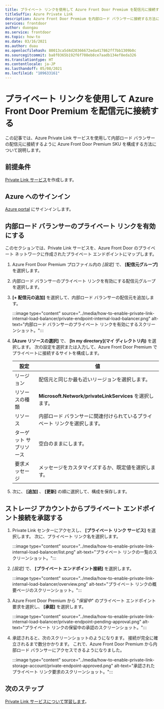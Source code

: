 ```yaml
---
title: プライベート リンクを使用して Azure Front Door Premium を配信元に接続する
titleSuffix: Azure Private Link
description: Azure Front Door Premium を内部ロード バランサーに接続する方法について説明します。
services: frontdoor
author: duongau
ms.service: frontdoor
ms.topic: how-to
ms.date: 03/16/2021
ms.author: duau
ms.openlocfilehash: 80013ca5d4d20366672eda417862ff7bb1309b0c
ms.sourcegitcommit: ba8f0365b192f6f708eb8ce7aadb134ef8eda326
ms.translationtype: HT
ms.contentlocale: ja-JP
ms.lasthandoff: 05/08/2021
ms.locfileid: "109633161"
---
```

# <a name="connect-azure-front-door-premium-to-an-internal-load-balancer-origin-with-private-link"></a>プライベート リンクを使用して Azure Front Door Premium を配信元に接続する

この記事では、Azure Private Link サービスを使用して内部ロード バランサーの配信元に接続するように Azure Front Door Premium SKU を構成する方法について説明します。

## <a name="prerequisites"></a>前提条件

[Private Link サービス](../../private-link/create-private-link-service-portal.md)を作成します。

## <a name="sign-in-to-azure"></a>Azure へのサインイン

[Azure portal](https://portal.azure.com) にサインインします。

## <a name="enable-private-link-to-an-internal-load-balancer"></a>内部ロード バランサーのプライベート リンクを有効にする
 
このセクションでは、Private Link サービスを、Azure Front Door のプライベート ネットワークに作成されたプライベート エンドポイントにマップします。 

1. Azure Front Door Premium プロファイル内の *[設定]* で、 **[配信元グループ]** を選択します。

1. 内部ロード バランサーのプライベート リンクを有効にする配信元グループを選択します。

1. **[+ 配信元の追加]** を選択して、内部ロード バランサーの配信元を追加します。

    :::image type="content" source="../media/how-to-enable-private-link-internal-load-balancer/private-endpoint-internal-load-balancer.png" alt-text="内部ロード バランサーのプライベート リンクを有効にするスクリーンショット。":::

1. **[Azure リソースの選択]** で、 **[In my directory]\(マイ ディレクトリ内\)** を選択します。 次の設定を選択または入力して、Azure Front Door Premium でプライベートに接続するサイトを構成します。

    | 設定 | 値 |
    | ------- | ----- |
    | リージョン | 配信元と同じか最も近いリージョンを選択します。 |
    | リソースの種類 | **Microsoft.Network/privateLinkServices** を選択します。 |
    | リソース | 内部ロード バランサーに関連付けられているプライベート リンクを選択します。 |
    | ターゲット サブリソース | 空白のままにします。 |
    | 要求メッセージ | メッセージをカスタマイズするか、既定値を選択します。 |

1. 次に、 **[追加]** 、 **[更新]** の順に選択して、構成を保存します。

## <a name="approve-private-endpoint-connection-from-the-storage-account"></a>ストレージ アカウントからプライベート エンドポイント接続を承認する

1. Private Link センターにアクセスし、 **[プライベート リンク サービス]** を選択します。 次に、プライベート リンク名を選択します。

    :::image type="content" source="../media/how-to-enable-private-link-internal-load-balancer/list.png" alt-text="プライベート リンクの一覧のスクリーンショット。":::

1. *[設定]* で、 **[プライベート エンドポイント接続]** を選択します。

    :::image type="content" source="../media/how-to-enable-private-link-internal-load-balancer/overview.png" alt-text="プライベート リンクの概要ページのスクリーンショット。":::

1. Azure Front Door Premium から "*保留中*" のプライベート エンドポイント要求を選択し、 **[承認]** を選択します。

    :::image type="content" source="../media/how-to-enable-private-link-internal-load-balancer/private-endpoint-pending-approval.png" alt-text="プライベート リンクの保留中の承認のスクリーンショット。":::

1. 承認されると、次のスクリーンショットのようになります。 接続が完全に確立されるまで数分かかります。 これで、Azure Front Door Premium から内部ロード バランサーにアクセスできるようになりました。

    :::image type="content" source="../media/how-to-enable-private-link-storage-account/private-endpoint-approved.png" alt-text="承認されたプライベート リンク要求のスクリーンショット。":::

## <a name="next-steps"></a>次のステップ

[Private Link サービスについて学習します](../../private-link/private-link-service-overview.md)。
